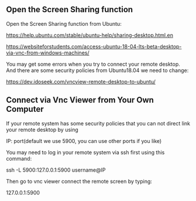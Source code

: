 
## Open the Screen Sharing function
Open the Screen Sharing function from Ubuntu:

https://help.ubuntu.com/stable/ubuntu-help/sharing-desktop.html.en

https://websiteforstudents.com/access-ubuntu-18-04-lts-beta-desktop-via-vnc-from-windows-machines/

You may get some errors when you try to connect your remote desktop. And there are some security policies from Ubuntu18.04 we need to change:

https://dev.idoseek.com/vncview-remote-desktop-to-ubuntu/

## Connect via Vnc Viewer from Your Own Computer
If your remote system has some security policies that you can not direct link your remote desktop by using 

IP: port(default we use 5900, you can use other ports if you like)

You may need to log in your remote system via ssh first using this command:

ssh -L 5900:127.0.0.1:5900 username@IP

Then go to vnc viewer connect the remote screen by typing: 

127.0.0.1:5900
